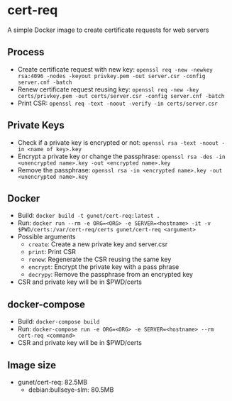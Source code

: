 # cert-req
A simple Docker image to create certificate requests for web servers

## Process
* Create certificate request with new key: `openssl req -new -newkey rsa:4096 -nodes -keyout privkey.pem -out server.csr -config server.cnf -batch`
* Renew certificate request reusing key: `openssl req -new -key certs/privkey.pem -out certs/server.csr -config server.cnf -batch`
* Print CSR: `openssl req -text -noout -verify -in certs/server.csr`

## Private Keys
* Check if a private key is encrypted or not: `openssl rsa -text -noout -in <name of key>.key`
* Encrypt a private key or change the passphrase: `openssl rsa -des -in <unencrypted name>.key -out <encrypted name>.key`
* Remove the passphrase: `openssl rsa -in <encrypted name>.key -out <unencrypted name>.key`

## Docker
* Build: `docker build -t gunet/cert-req:latest .`
* Run: `docker run --rm -e ORG=<ORG> -e SERVER=<hostname> -it -v $PWD/certs:/var/cert-req/certs gunet/cert-req <argument>`
* Possible arguments
  - `create`: Create a new private key and server.csr
  - `print`: Print CSR
  - `renew`: Regenerate the CSR reusing the same key
  - `encrypt`: Encrypt the private key with a pass phrase
  - `decrypy`: Remove the passphrase from an encrypted key
* CSR and private key will be in $PWD/certs

## docker-compose
* Build: `docker-compose build`
* Run: `docker-compose run -e ORG=<ORG> -e SERVER=<hostname> --rm cert-req <command>`
* CSR and private key will be in $PWD/certs

## Image size
* gunet/cert-req: 82.5MB
  - debian:bullseye-slm: 80.5MB